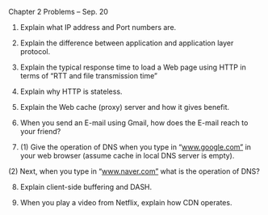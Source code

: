Chapter 2 Problems – Sep. 20

1. Explain what IP address and Port numbers are.
2. Explain the difference between application and application layer protocol.

3. Explain the typical response time to load a Web page using HTTP in terms of “RTT and file transmission time”
4. Explain why HTTP is stateless.
5. Explain the Web cache (proxy) server and how it gives benefit.

6. When you send an E-mail using Gmail, how does the E-mail reach to your friend?
7. (1) Give the operation of DNS when you type in “www.google.com” in your web browser (assume cache in local DNS server is empty).

(2) Next, when you type in “www.naver.com” what is the operation of DNS?

8. Explain client-side buffering and DASH.

9. When you play a video from Netflix, explain how CDN operates.
